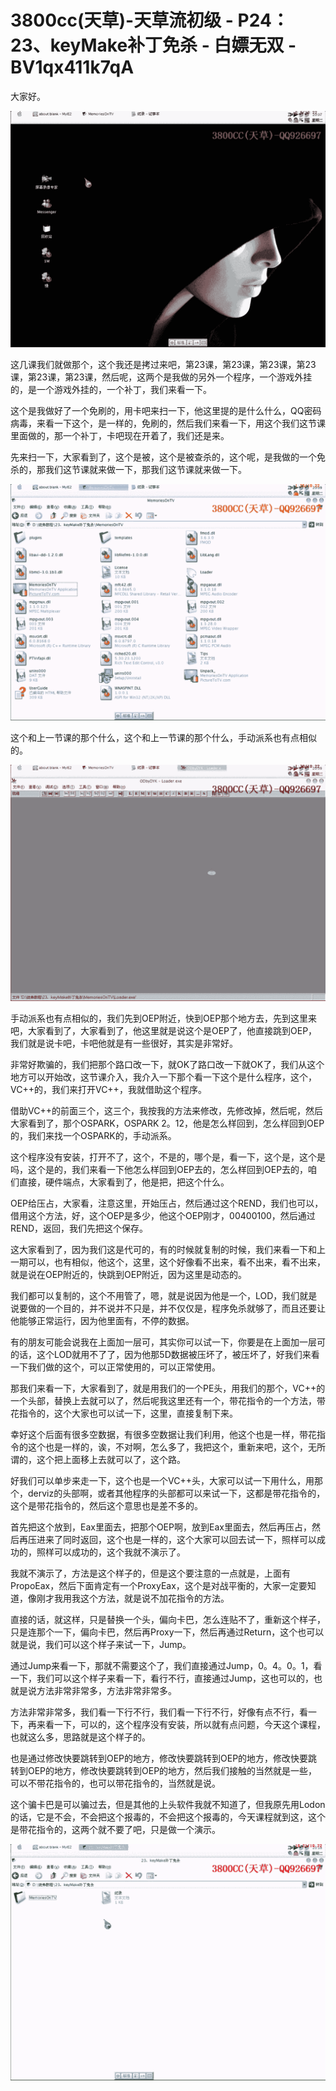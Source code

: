 # 3800cc(天草)-天草流初级 - P24：23、keyMake补丁免杀 - 白嫖无双 - BV1qx411k7qA

大家好。

![](img/dbe015d67d8abd7860522685723763a4_1.png)

这几课我们就做那个，这个我还是拷过来吧，第23课，第23课，第23课，第23课，第23课，第23课，然后呢，这两个是我做的另外一个程序，一个游戏外挂的，是一个游戏外挂的，一个补丁，我们来看一下。

这个是我做好了一个免刷的，用卡吧来扫一下，他这里提的是什么什么，QQ密码病毒，来看一下这个，是一样的，免刷的，然后我们来看一下，用这个我们这节课里面做的，那一个补丁，卡吧现在开着了，我们还是来。

先来扫一下，大家看到了，这个是被，这个是被查杀的，这个呢，是我做的一个免杀的，那我们这节课就来做一下，那我们这节课就来做一下。



![](img/dbe015d67d8abd7860522685723763a4_3.png)

这个和上一节课的那个什么，这个和上一节课的那个什么，手动派系也有点相似的。

![](img/dbe015d67d8abd7860522685723763a4_5.png)

手动派系也有点相似的，我们先到OEP附近，快到OEP那个地方去，先到这里来吧，大家看到了，大家看到了，他这里就是说这个是OEP了，他直接跳到OEP，我们就是说卡吧，卡吧他就是有一些很好，其实是非常好。

非常好欺骗的，我们把那个路口改一下，就OK了路口改一下就OK了，我们从这个地方可以开始改，这节课介入，我介入一下那个看一下这个是什么程序，这个，VC++的，我们来打开VC++，我就借助这个程序。

借助VC++的前面三个，这三个，我按我的方法来修改，先修改掉，然后呢，然后大家看到了，那个OSPARK，OSPARK 2。12，他是怎么样回到，怎么样回到OEP的，我们来找一个OSPARK的，手动派系。

这个程序没有安装，打开不了，这个，不是的，哪个是，看一下，这个是，这个是吗，这个是的，我们来看一下他怎么样回到OEP去的，怎么样回到OEP去的，咱们直接，硬件端点，大家看到了，他是把，把这个什么。

OEP给压占，大家看，注意这里，开始压占，然后通过这个REND，我们也可以，借用这个方法，好，这个OEP是多少，他这个OEP刚才，00400100，然后通过REND，返回，我们先把这个保存。

这大家看到了，因为我们这是代可的，有的时候就复制的时候，我们来看一下和上一期可以，也有相似，他这个，这里，这个好像看不出来，看不出来，看不出来，就是说在OEP附近的，快跳到OEP附近，因为这里是动态的。

我们都可以复制的，这个不用管了，嗯，就是说因为他是一个，LOD，我们就是说要做的一个目的，并不说并不只是，并不仅仅是，程序免杀就够了，而且还要让他能够正常运行，因为他里面有，不停的数据。

有的朋友可能会说我在上面加一层可，其实你可以试一下，你要是在上面加一层可的话，这个LOD就用不了了，因为他那5D数据被压坏了，被压坏了，好我们来看一下我们做的这个，可以正常使用的，可以正常使用。

那我们来看一下，大家看到了，就是用我们的一个PE头，用我们的那个，VC++的一个头部，替换上去就可以了，然后呢我这里还有一个，带花指令的一个方法，带花指令的，这个大家也可以试一下，这里，直接复制下来。

幸好这个后面有很多空数据，有很多空数据让我们利用，他这个也是一样，带花指令的这个也是一样的，诶，不对啊，怎么多了，我把这个，重新来吧，这个，无所谓的，这个把上面移上去就可以了，这个路。

好我们可以单步来走一下，这个也是一个VC++头，大家可以试一下用什么，用那个，derviz的头部啊，或者其他程序的头部都可以来试一下，这都是带花指令的，这个是带花指令的，然后这个意思也是差不多的。

首先把这个放到，Eax里面去，把那个OEP啊，放到Eax里面去，然后再压占，然后再压进来了同时返回，这个也是一样的，这个大家可以回去试一下，照样可以成功的，照样可以成功的，这个我就不演示了。

我就不演示了，方法是这个样子的，但是这个要注意的一点就是，上面有PropoEax，然后下面肯定有一个ProxyEax，这个是对战平衡的，大家一定要知道，像刚才我用我这个方法，就是说不加花指令的方法。

直接的话，就这样，只是替换一个头，偏向卡巴，怎么连贴不了，重新这个样子，只是连那个一下，偏向卡巴，然后再Proxy一下，然后再通过Return，这个也可以就是说，我们可以这个样子来试一下，Jump。

通过Jump来看一下，那就不需要这个了，我们直接通过Jump，0。4。0。1，看一下，我们可以这个样子来看一下，看行不行，直接通过Jump，这也可以的，也就是说方法非常非常多，方法非常非常多。

方法非常非常多，我们看一下行不行，我们看一下行不行，好像有点不行，看一下，再来看一下，可以的，这个程序没有安装，所以就有点问题，今天这个课程，也就这么多，思路就是这个样子的。

也是通过修改快要跳转到OEP的地方，修改快要跳转到OEP的地方，修改快要跳转到OEP的地方，修改快要跳转到OEP的地方，然后我们接触的当然就是一些，可以不带花指令的，也可以带花指令的，当然就是说。

这个骗卡巴是可以骗过去，但是其他的上头软件我就不知道了，但我原先用Lodon的话，它是不会，不会把这个报毒的，不会把这个报毒的，今天课程就到这，这个是带花指令的，这两个就不要了吧，只是做一个演示。



![](img/dbe015d67d8abd7860522685723763a4_7.png)